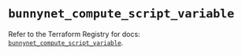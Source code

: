 # `bunnynet_compute_script_variable`

Refer to the Terraform Registry for docs: [`bunnynet_compute_script_variable`](https://registry.terraform.io/providers/bunnyway/bunnynet/0.11.0/docs/resources/compute_script_variable).
